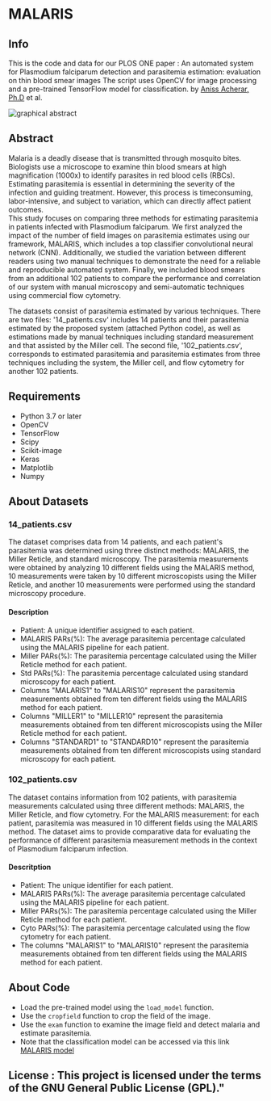 # MALARIS

## Info
This is the code and data for our PLOS ONE paper : An automated system for Plasmodium falciparum detection and parasitemia estimation: evaluation on thin blood smear images
The script uses OpenCV for image processing and a pre-trained TensorFlow model for classification.
by [Aniss Acherar, Ph.D](http://aniss.acherar.free.fr/) et al.

![graphical abstract](https://github.com/anissacherar/MALARIS/assets/49938607/9c6aaf40-8e46-4d2d-aa69-29c53f198f4c)

## Abstract

Malaria is a deadly disease that is transmitted through mosquito bites. Biologists use a
microscope to examine thin blood smears at high magnification (1000x) to identify
parasites in red blood cells (RBCs). Estimating parasitemia is essential in determining
the severity of the infection and guiding treatment. However, this process is timeconsuming, labor-intensive, and subject to variation, which can directly affect patient
outcomes.  
This study focuses on comparing three methods for estimating parasitemia in patients
infected with Plasmodium falciparum. We first analyzed the impact of the number of
field images on parasitemia estimates using our framework, MALARIS, which includes
a top classifier convolutional neural network (CNN). Additionally, we studied the
variation between different readers using two manual techniques to demonstrate the
need for a reliable and reproducible automated system. Finally, we included blood
smears from an additional 102 patients to compare the performance and correlation of
our system with manual microscopy and semi-automatic techniques using commercial
flow cytometry.  

The datasets consist of parasitemia estimated by various techniques. There are two files: '14_patients.csv' includes 14 patients and their parasitemia estimated by the proposed system (attached Python code), as well as estimations made by manual techniques including standard measurement and that assisted by the Miller cell. The second file, '102_patients.csv', corresponds to estimated parasitemia and parasitemia estimates from three techniques including the system, the Miller cell, and flow cytometry for another 102 patients.



## Requirements
* Python 3.7 or later  
* OpenCV  
* TensorFlow  
* Scipy   
* Scikit-image  
* Keras  
* Matplotlib  
* Numpy  

## About Datasets
### 14_patients.csv 
The dataset comprises data from 14 patients, and each patient's parasitemia was determined using three distinct methods: MALARIS, the Miller Reticle, and standard microscopy. The parasitemia measurements were obtained by analyzing 10 different fields using the MALARIS method, 10 measurements were taken by 10 different microscopists using the Miller Reticle, and another 10 measurements were performed using the standard microscopy procedure. 

#### Description 
* Patient: A unique identifier assigned to each patient.
* MALARIS PARs(%): The average parasitemia percentage calculated using the MALARIS pipeline for each patient.
* Miller PARs(%): The parasitemia percentage calculated using the Miller Reticle method for each patient.
* Std PARs(%): The parasitemia percentage calculated using standard microscopy for each patient.
* Columns "MALARIS1" to "MALARIS10" represent the parasitemia measurements obtained from ten different fields using the MALARIS method for each patient.
* Columns "MILLER1" to "MILLER10" represent the parasitemia measurements obtained from ten different microscopists using the Miller Reticle method for each patient.
* Columns "STANDARD1" to "STANDARD10" represent the parasitemia measurements obtained from ten different microscopists using standard microscopy for each patient.

### 102_patients.csv
The dataset contains information from 102 patients, with parasitemia measurements calculated using three different methods: MALARIS, the Miller Reticle, and flow cytometry. For the MALARIS measurement: for each patient, parasitemia was measured in 10 different fields using the MALARIS method. The dataset aims to provide comparative data for evaluating the performance of different parasitemia measurement methods in the context of Plasmodium falciparum infection.

#### Descritption
* Patient: The unique identifier for each patient.
* MALARIS PARs(%): The average parasitemia percentage calculated using the MALARIS pipeline for each patient.
* Miller PARs(%): The parasitemia percentage calculated using the Miller Reticle method for each patient.
* Cyto PARs(%): The parasitemia percentage calculated using the flow cytometry for each patient.
* The columns "MALARIS1" to "MALARIS10" represent the parasitemia measurements obtained from ten different fields using the MALARIS method for each patient.


## About Code
* Load the pre-trained model using the `load_model` function. 
* Use the `cropfield` function to crop the field of the image. 
* Use the `exam` function to examine the image field and detect malaria and estimate parasitemia.
* Note that the classification model can be accessed via this link [MALARIS model](https://drive.google.com/file/d/1_jZ2SBGxdt2QZox0JcgOcrLJ3gBMjK60/view?usp=share_link) 

## License : This project is licensed under the terms of the GNU General Public License (GPL)."

